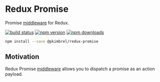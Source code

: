 # Redux Promise

Promise [middleware](https://redux.js.org/advanced/middleware) for Redux.

[![build status](https://img.shields.io/travis/com/pkimbrel/redux-promise)](https://travis-ci.org/pkimbrel/redux-promise)
[![npm version](https://img.shields.io/npm/v/@pkimbrel/redux-promise)](https://www.npmjs.com/package/@pkimbrel/redux-promise)
[![npm downloads](https://img.shields.io/npm/dm/@pkimbrel/redux-promise)](https://www.npmjs.com/package/@pkimbrel/redux-promise)

```sh
npm install --save @pkimbrel/redux-promise
```

## Motivation

Redux Promise [middleware](https://redux.js.org/advanced/middleware)
allows you to dispatch a promise as an action payload.
